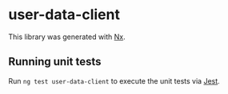 # user-data-client

This library was generated with [Nx](https://nx.dev).

## Running unit tests

Run `ng test user-data-client` to execute the unit tests via [Jest](https://jestjs.io).
